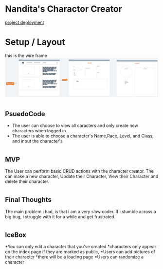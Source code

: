 # Nandita's Charactor Creator
[project deployment](https://Spell_Binder.surge.sh)

#
# Setup / Layout
this is the wire frame 
![wireframe](/public/images/characterCreator.png)


#
## PsuedoCode

* The user can choose to view all caracters and only create new characters when logged in
* The user is able to choose a character's Name,Race, Level, and Class, and input the character's 

#
## MVP
The User can perform basic CRUD actions with the character creator. The can make a new character, Update their Character, View their Character and delete their character.

#
## Final Thoughts
The main problem i had, is that i am a very slow coder. If i stumble across a big bug, i struggle with it for a while and get frustrated.

#
## IceBox
*You can only edit a character that you've created
*characters only appear on the index page if they are marked as public,
*Users can add pictures of their character
*there will be a loading page
*Users can randomize a character
